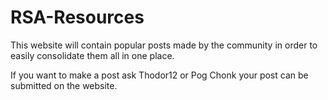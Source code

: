 # RSA-Resources

This website will contain popular posts made by the community in order to easily consolidate them all in one place.

If you want to make a post ask Thodor12 or Pog Chonk your post can be submitted on the website.

